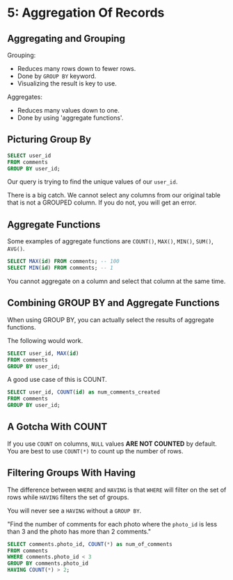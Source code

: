 # 5: Aggregation Of Records

## Aggregating and Grouping

Grouping:

- Reduces many rows down to fewer rows.
- Done by `GROUP BY` keyword.
- Visualizing the result is key to use.

Aggregates:

- Reduces many values down to one.
- Done by using 'aggregate functions'.

## Picturing Group By

```sql
SELECT user_id
FROM comments
GROUP BY user_id;
```

Our query is trying to find the unique values of our `user_id`.

There is a big catch. We cannot select any columns from our original table that is not a GROUPED column. If you do not, you will get an error.

## Aggregate Functions

Some examples of aggregate functions are `COUNT()`, `MAX()`, `MIN()`, `SUM()`, `AVG()`.

```sql
SELECT MAX(id) FROM comments; -- 100
SELECT MIN(id) FROM comments; -- 1
```

You cannot aggregate on a column and select that column at the same time.

## Combining GROUP BY and Aggregate Functions

When using GROUP BY, you can actually select the results of aggregate functions.

The following would work.

```sql
SELECT user_id, MAX(id)
FROM comments
GROUP BY user_id;
```

A good use case of this is COUNT.

```sql
SELECT user_id, COUNT(id) as num_comments_created
FROM comments
GROUP BY user_id;
```

## A Gotcha With COUNT

If you use `COUNT` on columns, `NULL` values **ARE NOT COUNTED** by default. You are best to use `COUNT(*)` to count up the number of rows.

## Filtering Groups With Having

The difference between `WHERE` and `HAVING` is that `WHERE` will filter on the set of rows while `HAVING` filters the set of groups.

You will never see a `HAVING` without a `GROUP BY`.

"Find the number of comments for each photo where the `photo_id` is less than 3 and the photo has more than 2 comments."

```sql
SELECT comments.photo_id, COUNT(*) as num_of_comments
FROM comments
WHERE comments.photo_id < 3
GROUP BY comments.photo_id
HAVING COUNT(*) > 2;
```

